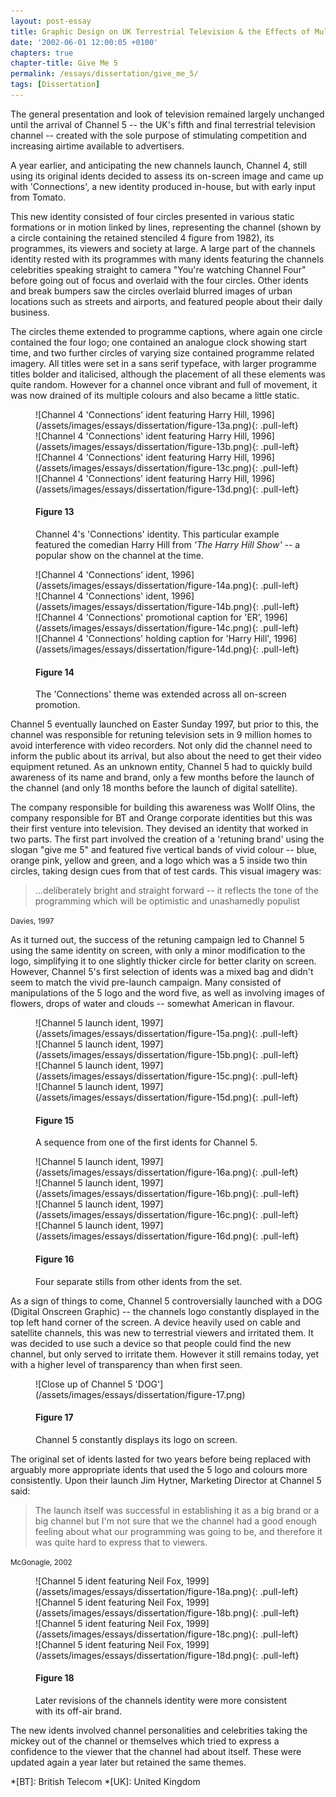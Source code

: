 ```yaml
---
layout: post-essay
title: Graphic Design on UK Terrestrial Television & the Effects of Multi-Channel Growth
date: '2002-06-01 12:00:05 +0100'
chapters: true
chapter-title: Give Me 5
permalink: /essays/dissertation/give_me_5/
tags: [Dissertation]
---
```

The general presentation and look of television remained largely unchanged until the arrival of Channel 5 -- the UK's fifth and final terrestrial television channel -- created with the sole purpose of stimulating competition and increasing airtime available to advertisers.

A year earlier, and anticipating the new channels launch, Channel 4, still using its original idents decided to assess its on-screen image and came up with 'Connections', a new identity produced in-house, but with early input from Tomato.

This new identity consisted of four circles presented in various static formations or in motion linked by lines, representing the channel (shown by a circle containing the retained stenciled 4 figure from 1982), its programmes, its viewers and society at large. A large part of the channels identity rested with its programmes with many idents featuring the channels celebrities speaking straight to camera "You're watching Channel Four" before going out of focus and overlaid with the four circles. Other idents and break bumpers saw the circles overlaid blurred images of urban locations such as streets and airports, and featured people about their daily business.

The circles theme extended to programme captions, where again one circle contained the four logo; one contained an analogue clock showing start time, and two further circles of varying size contained programme related imagery. All titles were set in a sans serif typeface, with larger programme titles bolder and italicised, although the placement of all these elements was quite random. However for a channel once vibrant and full of movement, it was now drained of its multiple colours and also became a little static.

<figure id="figure-13">
    ![Channel 4 'Connections' ident featuring Harry Hill, 1996](/assets/images/essays/dissertation/figure-13a.png){: .pull-left}
    ![Channel 4 'Connections' ident featuring Harry Hill, 1996](/assets/images/essays/dissertation/figure-13b.png){: .pull-left}
    ![Channel 4 'Connections' ident featuring Harry Hill, 1996](/assets/images/essays/dissertation/figure-13c.png){: .pull-left}
    ![Channel 4 'Connections' ident featuring Harry Hill, 1996](/assets/images/essays/dissertation/figure-13d.png){: .pull-left}
    <figcaption>
        <h4>Figure 13</h4>
        <p>Channel 4's 'Connections' identity. This particular example featured the comedian Harry Hill from <cite>'The Harry Hill Show'</cite> -- a popular show on the channel at the time.</p>
    </figcaption>
</figure>

<figure id="figure-14">
    ![Channel 4 'Connections' ident, 1996](/assets/images/essays/dissertation/figure-14a.png){: .pull-left}
    ![Channel 4 'Connections' ident, 1996](/assets/images/essays/dissertation/figure-14b.png){: .pull-left}
    ![Channel 4 'Connections' promotional caption for 'ER', 1996](/assets/images/essays/dissertation/figure-14c.png){: .pull-left}
    ![Channel 4 'Connections' holding caption for 'Harry Hill', 1996](/assets/images/essays/dissertation/figure-14d.png){: .pull-left}
    <figcaption>
        <h4>Figure 14</h4>
        <p>The 'Connections' theme was extended across all on-screen promotion.</p>
    </figcaption>
</figure>

Channel 5 eventually launched on Easter Sunday 1997, but prior to this, the channel was responsible for retuning television sets in 9 million homes to avoid interference with video recorders. Not only did the channel need to inform the public about its arrival, but also about the need to get their video equipment retuned. As an unknown entity, Channel 5 had to quickly build awareness of its name and brand, only a few months before the launch of the channel (and only 18 months before the launch of digital satellite).

The company responsible for building this awareness was Wollf Olins, the company responsible for BT and Orange corporate identities but this was their first venture into television. They devised an identity that worked in two parts. The first part involved the creation of a 'retuning brand' using the slogan "give me 5" and featured five vertical bands of vivid colour -- blue, orange pink, yellow and green, and a logo which was a 5 inside two thin circles, taking design cues from that of test cards. This visual imagery was:

  > ...deliberately bright and straight forward -- it reflects the tone of the programming which will be optimistic and unashamedly populist

<small>Davies, 1997</small>

As it turned out, the success of the retuning campaign led to Channel 5 using the same identity on screen, with only a minor modification to the logo, simplifying it to one slightly thicker circle for better clarity on screen. However, Channel 5's first selection of idents was a mixed bag and didn't seem to match the vivid pre-launch campaign. Many consisted of manipulations of the 5 logo and the word five, as well as involving images of flowers, drops of water and clouds -- somewhat American in flavour.

<figure id="figure-15">
    ![Channel 5 launch ident, 1997](/assets/images/essays/dissertation/figure-15a.png){: .pull-left}
    ![Channel 5 launch ident, 1997](/assets/images/essays/dissertation/figure-15b.png){: .pull-left}
    ![Channel 5 launch ident, 1997](/assets/images/essays/dissertation/figure-15c.png){: .pull-left}
    ![Channel 5 launch ident, 1997](/assets/images/essays/dissertation/figure-15d.png){: .pull-left}
    <figcaption>
        <h4>Figure 15</h4>
        <p>A sequence from one of the first idents for Channel 5.</p>
    </figcaption>
</figure>

<figure id="figure-16">
    ![Channel 5 launch ident, 1997](/assets/images/essays/dissertation/figure-16a.png){: .pull-left}
    ![Channel 5 launch ident, 1997](/assets/images/essays/dissertation/figure-16b.png){: .pull-left}
    ![Channel 5 launch ident, 1997](/assets/images/essays/dissertation/figure-16c.png){: .pull-left}
    ![Channel 5 launch ident, 1997](/assets/images/essays/dissertation/figure-16d.png){: .pull-left}
    <figcaption>
        <h4>Figure 16</h4>
        <p>Four separate stills from other idents from the set.</p>
    </figcaption>
</figure>

As a sign of things to come, Channel 5 controversially launched with a DOG (Digital Onscreen Graphic) -- the channels logo constantly displayed in the top left hand corner of the screen. A device heavily used on cable and satellite channels, this was new to terrestrial viewers and irritated them. It was decided to use such a device so that people could find the new channel, but only served to irritate them. However it still remains today, yet with a higher level of transparency than when first seen.

<figure id="figure-17">
    ![Close up of Channel 5 'DOG'](/assets/images/essays/dissertation/figure-17.png)
    <figcaption>
        <h4>Figure 17</h4>
        <p>Channel 5 constantly displays its logo on screen.</p>
    </figcaption>
</figure>

The original set of idents lasted for two years before being replaced with arguably more appropriate idents that used the 5 logo and colours more consistently. Upon their launch Jim Hytner, Marketing Director at Channel 5 said:

  > The launch itself was successful in establishing it as a big brand or a big channel but I'm not sure that we the channel had a good enough feeling about what our programming was going to be, and therefore it was quite hard to express that to viewers.

<small>McGonagle, 2002</small>

<figure id="figure-18">
    ![Channel 5 ident featuring Neil Fox, 1999](/assets/images/essays/dissertation/figure-18a.png){: .pull-left}
    ![Channel 5 ident featuring Neil Fox, 1999](/assets/images/essays/dissertation/figure-18b.png){: .pull-left}
    ![Channel 5 ident featuring Neil Fox, 1999](/assets/images/essays/dissertation/figure-18c.png){: .pull-left} 
    ![Channel 5 ident featuring Neil Fox, 1999](/assets/images/essays/dissertation/figure-18d.png){: .pull-left}
    <figcaption>
        <h4>Figure 18</h4>
        <p>Later revisions of the channels identity were more consistent with its off-air brand.</p>
    </figcaption>
</figure>

The new idents involved channel personalities and celebrities taking the mickey out of the channel or themselves which tried to express a confidence to the viewer that the channel had about itself. These were updated again a year later but retained the same themes.

*[BT]: British Telecom
*[UK]: United Kingdom